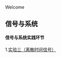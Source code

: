 Welcome

## 信号与系统

#### 信号与系统实践环节


1.[实验三（离散时间信号）](https://github.com/mjh6666/mjh6666.github.io/blob/master/mjh.md)
